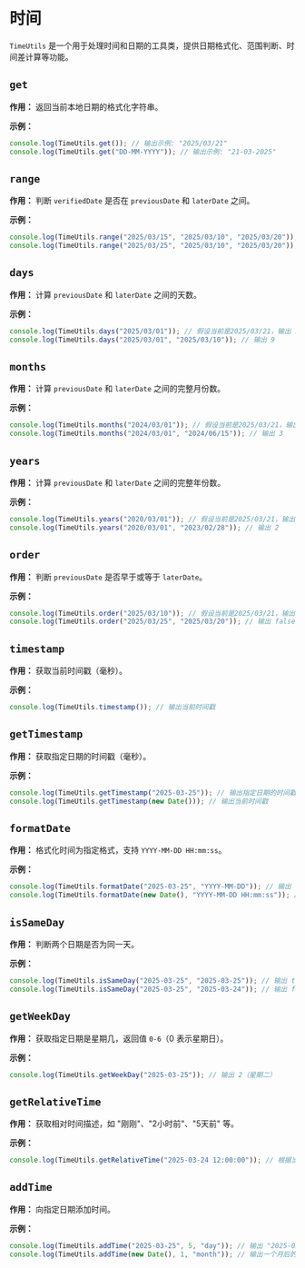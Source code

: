 # 时间

`TimeUtils` 是一个用于处理时间和日期的工具类，提供日期格式化、范围判断、时间差计算等功能。

## `get`
**作用：**
返回当前本地日期的格式化字符串。

**示例：**
```typescript
console.log(TimeUtils.get()); // 输出示例: "2025/03/21"
console.log(TimeUtils.get("DD-MM-YYYY")); // 输出示例: "21-03-2025"
```

## `range`
**作用：**
判断 `verifiedDate` 是否在 `previousDate` 和 `laterDate` 之间。

**示例：**
```typescript
console.log(TimeUtils.range("2025/03/15", "2025/03/10", "2025/03/20")); // true
console.log(TimeUtils.range("2025/03/25", "2025/03/10", "2025/03/20")); // false
```

## `days`
**作用：**
计算 `previousDate` 和 `laterDate` 之间的天数。


**示例：**
```typescript
console.log(TimeUtils.days("2025/03/01")); // 假设当前是2025/03/21，输出 20
console.log(TimeUtils.days("2025/03/01", "2025/03/10")); // 输出 9
```

## `months`
**作用：**
计算 `previousDate` 和 `laterDate` 之间的完整月份数。

**示例：**
```typescript
console.log(TimeUtils.months("2024/03/01")); // 假设当前是2025/03/21，输出 12
console.log(TimeUtils.months("2024/03/01", "2024/06/15")); // 输出 3
```

## `years`
**作用：**
计算 `previousDate` 和 `laterDate` 之间的完整年份数。


**示例：**
```typescript
console.log(TimeUtils.years("2020/03/01")); // 假设当前是2025/03/21，输出 5
console.log(TimeUtils.years("2020/03/01", "2023/02/28")); // 输出 2
```

## `order`
**作用：**
判断 `previousDate` 是否早于或等于 `laterDate`。

**示例：**
```typescript
console.log(TimeUtils.order("2025/03/10")); // 假设当前是2025/03/21，输出 true
console.log(TimeUtils.order("2025/03/25", "2025/03/20")); // 输出 false
```
## `timestamp`
**作用：**
获取当前时间戳（毫秒）。

**示例：**
```typescript
console.log(TimeUtils.timestamp()); // 输出当前时间戳
```

## `getTimestamp`
**作用：**
获取指定日期的时间戳（毫秒）。

**示例：**
```typescript
console.log(TimeUtils.getTimestamp("2025-03-25")); // 输出指定日期的时间戳
console.log(TimeUtils.getTimestamp(new Date())); // 输出当前时间戳
```

## `formatDate`
**作用：**
格式化时间为指定格式，支持 `YYYY-MM-DD HH:mm:ss`。

**示例：**
```typescript
console.log(TimeUtils.formatDate("2025-03-25", "YYYY-MM-DD")); // 输出 "2025-03-25"
console.log(TimeUtils.formatDate(new Date(), "YYYY-MM-DD HH:mm:ss")); // 输出当前时间格式化后的字符串
```

## `isSameDay`
**作用：**
判断两个日期是否为同一天。

**示例：**
```typescript
console.log(TimeUtils.isSameDay("2025-03-25", "2025-03-25")); // 输出 true
console.log(TimeUtils.isSameDay("2025-03-25", "2025-03-24")); // 输出 false
```

## `getWeekDay`
**作用：**
获取指定日期是星期几，返回值 `0-6`（0 表示星期日）。

**示例：**
```typescript
console.log(TimeUtils.getWeekDay("2025-03-25")); // 输出 2（星期二）
```

## `getRelativeTime`
**作用：**
获取相对时间描述，如 "刚刚"、"2小时前"、"5天前" 等。

**示例：**
```typescript
console.log(TimeUtils.getRelativeTime("2025-03-24 12:00:00")); // 根据当前时间输出相对时间描述
```

## `addTime`
**作用：**
向指定日期添加时间。

**示例：**
```typescript
console.log(TimeUtils.addTime("2025-03-25", 5, "day")); // 输出 "2025-03-30"
console.log(TimeUtils.addTime(new Date(), 1, "month")); // 输出一个月后的日期
```
